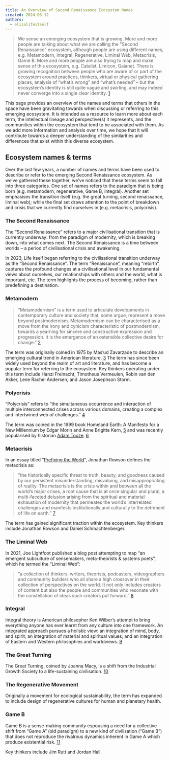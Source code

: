 ```yaml
---
title: An Overview of Second Renaissance Ecosystem Names
created: 2024-03-12
authors:
  - elisalifeitself
---
```


> We sense an emerging ecosystem that is growing. More and more people are talking about what we are calling the "Second Renaissance" ecosystem, although people are using different names, e.g. Metamodern, Integral, Regenerative, Liminal Web, Metacrisis, Game B. More and more people are also trying to map and make sense of this ecosystem, e.g. Catalist, Limicon, Gaianet. There is growing recognition between people who are aware of or part of the ecosystem around practices, thinkers, virtual or physical gathering places, analysis of “what’s wrong” and “what’s needed” – but the ecosystem’s identity is still quite vague and swirling, and may indeed never converge into a single clear identity. [1](**[https://lifeitself.org/blog/second-renaissance-mapping-and-sensemaking](https://lifeitself.org/blog/second-renaissance-mapping-and-sensemaking)**)

This page provides an overview of the names and terms that others in the space have been gravitating towards when discussing or referring to this emerging ecosystem. It is intended as a resource to learn more about each term, the intellectual lineage and perspective(s) it represents, and the communities within the ecosystem that tend to be associated with them. As we add more information and analysis over time, we hope that it will contribute towards a deeper understanding of the similarities and differences that exist within this diverse ecosystem. 

## Ecosystem names & terms

Over the last few years, a number of names and terms have been used to describe or refer to the emerging Second Renaissance ecosystem. As we’ve gathered these together, we’ve noticed that these terms seem to fall into three categories. One set of names refers to the paradigm that is being born (e.g. metamodern, regenerative, Game B, integral). Another set emphasises the transition itself (e.g. the great turning, second renaissance, liminal web); while the final set draws attention to the point of breakdown and crisis that we currently find ourselves in (e.g. metacrisis, polycrisis).

### The Second Renaissance

The “Second Renaissance” refers to a major civilisational transition that is currently underway: from the paradigm of modernity, which is breaking down, into what comes next. The Second Renaissance is a time between worlds – a period of civilisational crisis and awakening. 

In 2023, Life Itself began referring to the civilisational transition underway as the “Second Renaissance”. The term “Renaissance”, meaning “rebirth”, captures the profound changes at a civilisational level in our fundamental views about ourselves, our relationships with others and the world, what is important, etc. The term highlights the process of becoming, rather than predefining a destination.

### Metamodern

> “Metamodernism” is a term used to articulate developments in contemporary culture and society that, some argue, represent a move beyond postmodernism. Metamodernism can be characterised as a move from the irony and cynicism characteristic of postmodernism, towards a yearning for sincere and constructive expression and progression. It is the emergence of an ostensible collective desire for change.” [2](**https://lifeitself.org/blog/2022/03/11/mapping-metamodern-what-is-metamodernism**)

The term was originally coined in 1975 by Mas’ud Zavarzade to describe an emerging cultural trend in American literature. [3](**https://nesslabs.com/metamodernism**) The term has since been widely used beyond the realm of art and literature, and has become a popular term for referring to the ecosystem. Key thinkers operating under this term include Hanzi Freinacht, Timotheus Vermeulen, Robin van den Akker, Lene Rachel Andersen, and Jason Josephson Storm.

### Polycrisis

“Polycrisis” refers to “the simultaneous occurrence and interaction of multiple interconnected crises across various domains, creating a complex and intertwined web of challenges.” [4](**https://www.realitystudies.co/p/explaining-polycrisis-and-metacrisis**)

The term was coined in the 1999 book Homeland Earth: A Manifesto for a New Millennium by Edgar Morin and Anne Brigitte Kern, [5](**https://www.realitystudies.co/p/explaining-polycrisis-and-metacrisis**) and was recently popularised by historian [Adam Tooze](https://adamtooze.substack.com/p/chartbook-165-polycrisis-thinking). [6](**https://perspecteeva.substack.com/p/prefixing-the-world**)

### Metacrisis

In an essay titled “[Prefixing the World](https://perspecteeva.substack.com/p/prefixing-the-world)”, Jonathan Rowson defines the metacrisis as:

> ”the historically specific threat to truth, beauty, and goodness caused by our persistent misunderstanding, misvaluing, and misappropriating of reality. The metacrisis is the crisis within and between all the world’s major crises, a root cause that is at once singular and plural, a multi-faceted delusion arising from the spiritual and material exhaustion of modernity that permeates the world’s interrelated challenges and manifests institutionally and culturally to the detriment of life on earth.” [7](**https://perspecteeva.substack.com/p/prefixing-the-world**)

The term has gained significant traction within the ecosystem. Key thinkers include Jonathan Rowson and Daniel Schmachtenberger.

### The Liminal Web

In 2021, Joe Lightfoot published a blog post attempting to map “an emergent subculture of sensemakers, meta-theorists & systems poets”, which he termed the “Liminal Web”:

> ”a collection of thinkers, writers, theorists, podcasters, videographers and community builders who all share a high crossover in their collection of perspectives on the world. It not only includes creators of content but also the people and communities who resonate with the constellation of ideas such creators put forward.” [8](**https://www.joelightfoot.org/post/the-liminal-web-mapping-an-emergent-subculture-of-sensemakers-meta-theorists-systems-poets**)
### Integral

Integral theory is American philosopher Ken Wilber’s attempt to bring everything anyone has ever learnt from any culture into one framework. An integrated approach pursues a holistic view: an integration of mind, body, and spirit; an integration of material and spiritual values; and an integration of Eastern and Western philosophies and worldviews. [9](**[https://lifeitself.org/blog/2022/05/27/mapping-metamodern-integral](https://lifeitself.org/blog/2022/05/27/mapping-metamodern-integral)**)

### The Great Turning

The Great Turning, coined by Joanna Macy, is a shift from the Industrial Growth Society to a life-sustaining civilisation. [10](**https://www.ecoliteracy.org/article/great-turning**)

### The Regenerative Movement

Originally a movement for ecological sustainability, the term has expanded to include design of regenerative cultures for human and planetary health.

### Game B

Game B is a sense-making community espousing a need for a collective shift from “Game A” (old paradigm) to a new kind of civilisation (“Game B”) that does not reproduce the rivalrous dynamics inherent in Game A which produce existential risk. [11](**https://www.gameb.wiki/index.php?title=Game_B**)

Key thinkers include Jim Rutt and Jordan Hall.
